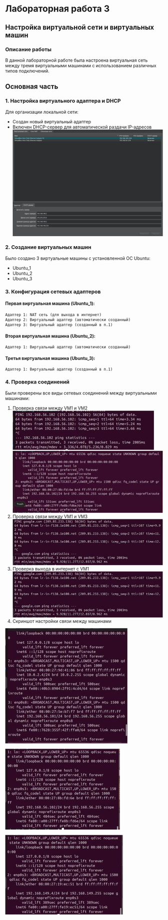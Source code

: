 # Лабораторная работа 3  
## Настройка виртуальной сети и виртуальных машин  

### Описание работы  
В данной лабораторной работе была настроена виртуальная сеть между тремя виртуальными машинами с использованием различных типов подключений.  

## Основная часть  

### 1. Настройка виртуального адаптера и DHCP  
Для организации локальной сети:  
- Создан новый виртуальный адаптер  
- Включен DHCP-сервер для автоматической раздачи IP-адресов  
![DHCP.png](Screenshots/DHCP.png)

### 2. Создание виртуальных машин  
Было создано 3 виртуальные машины с установленной ОС Ubuntu:  
- Ubuntu_1  
- Ubuntu_2
- Ubuntu_3

### 3. Конфигурация сетевых адаптеров  

#### Первая виртуальная машина (Ubuntu_1):  
```plaintext
Адаптер 1: NAT сеть (для выхода в интернет)
Адаптер 2: Виртуальный адаптер (автоматически созданный)
Адаптер 3: Виртуальный адаптер (созданный в п.1)
```

#### Вторая виртуальная машина (Ubuntu_2):  
```plaintext
Адаптер 1: Виртуальный адаптер (автоматически созданный)
```

#### Третья виртуальная машина (Ubuntu_3):  
```plaintext
Адаптер 1: Виртуальный адаптер (созданный в п.1)
```

### 4. Проверка соединений  
Были проверены все виды сетевых соединений между виртуальными машинами:  
1. Проверка связи между VM1 и VM2  
![1.png](Screenshots/1(1).png)
![1.png](Screenshots/1(2).png)
2. Проверка связи между VM1 и VM3  
![3.png](Screenshots/3.png)
3. Проверка выхода в интернет с VM1  
![3.png](Screenshots/3.png)
4. Скриншот настройки связи между машинами

![4.png](Screenshots/4(1).png)

![4.png](Screenshots/4(2).png)

![4.png](Screenshots/4(3).png)


